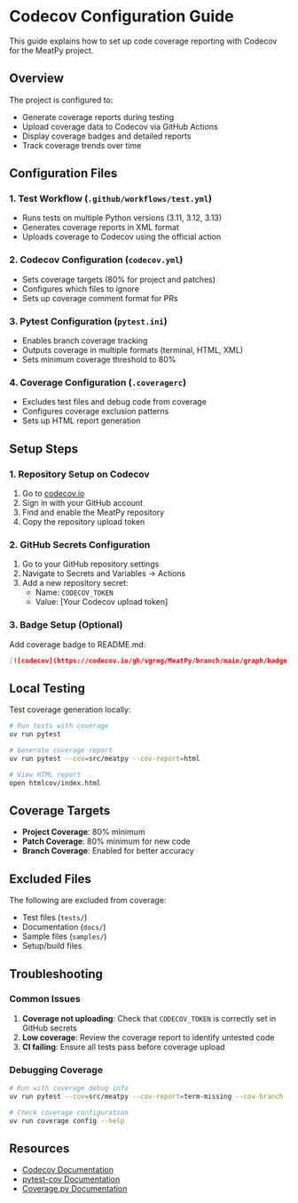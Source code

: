 # Codecov Configuration Guide

This guide explains how to set up code coverage reporting with Codecov for the MeatPy project.

## Overview

The project is configured to:
- Generate coverage reports during testing
- Upload coverage data to Codecov via GitHub Actions
- Display coverage badges and detailed reports
- Track coverage trends over time

## Configuration Files

### 1. Test Workflow (`.github/workflows/test.yml`)
- Runs tests on multiple Python versions (3.11, 3.12, 3.13)
- Generates coverage reports in XML format
- Uploads coverage to Codecov using the official action

### 2. Codecov Configuration (`codecov.yml`)
- Sets coverage targets (80% for project and patches)
- Configures which files to ignore
- Sets up coverage comment format for PRs

### 3. Pytest Configuration (`pytest.ini`)
- Enables branch coverage tracking
- Outputs coverage in multiple formats (terminal, HTML, XML)
- Sets minimum coverage threshold to 80%

### 4. Coverage Configuration (`.coveragerc`)
- Excludes test files and debug code from coverage
- Configures coverage exclusion patterns
- Sets up HTML report generation

## Setup Steps

### 1. Repository Setup on Codecov
1. Go to [codecov.io](https://codecov.io)
2. Sign in with your GitHub account
3. Find and enable the MeatPy repository
4. Copy the repository upload token

### 2. GitHub Secrets Configuration
1. Go to your GitHub repository settings
2. Navigate to Secrets and Variables → Actions
3. Add a new repository secret:
   - Name: `CODECOV_TOKEN`
   - Value: [Your Codecov upload token]

### 3. Badge Setup (Optional)
Add coverage badge to README.md:

```markdown
[![codecov](https://codecov.io/gh/vgreg/MeatPy/branch/main/graph/badge.svg)](https://codecov.io/gh/vgreg/MeatPy)
```

## Local Testing

Test coverage generation locally:

```bash
# Run tests with coverage
uv run pytest

# Generate coverage report
uv run pytest --cov=src/meatpy --cov-report=html

# View HTML report
open htmlcov/index.html
```

## Coverage Targets

- **Project Coverage**: 80% minimum
- **Patch Coverage**: 80% minimum for new code
- **Branch Coverage**: Enabled for better accuracy

## Excluded Files

The following are excluded from coverage:
- Test files (`tests/`)
- Documentation (`docs/`)
- Sample files (`samples/`)
- Setup/build files

## Troubleshooting

### Common Issues

1. **Coverage not uploading**: Check that `CODECOV_TOKEN` is correctly set in GitHub secrets
2. **Low coverage**: Review the coverage report to identify untested code
3. **CI failing**: Ensure all tests pass before coverage upload

### Debugging Coverage

```bash
# Run with coverage debug info
uv run pytest --cov=src/meatpy --cov-report=term-missing --cov-branch -v

# Check coverage configuration
uv run coverage config --help
```

## Resources

- [Codecov Documentation](https://docs.codecov.com/)
- [pytest-cov Documentation](https://pytest-cov.readthedocs.io/)
- [Coverage.py Documentation](https://coverage.readthedocs.io/)
